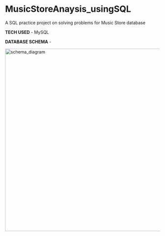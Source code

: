 # MusicStoreAnaysis_usingSQL
A SQL practice project on solving problems for Music Store database

**TECH USED** - MySQL

**DATABASE SCHEMA** - 


<img width="594" alt="schema_diagram" src="https://github.com/iamanverma/MusicStoreAnaysis_usingSQL/assets/57559623/1a494a66-b597-4767-9c7c-f5383671595b">

